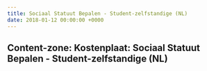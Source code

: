 ```yaml
---
title: Sociaal Statuut Bepalen - Student-zelfstandige (NL)
date: 2018-01-12 00:00:00 +0000
---
```

<div class="box contentzone" style="margin-top:25px;">
    <div class="box-header">
        <h2>Content-zone: Kostenplaat: Sociaal Statuut Bepalen - Student-zelfstandige (NL)</h2>
    </div>
    <div class="box-body">
    </div>
</div>